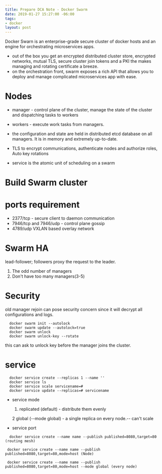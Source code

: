 ```yaml
---
title: Prepare DCA Note - Docker Swarm
date: 2019-01-27 15:27:00 -06:00
tags:
- docker
layout: post
---
```


Docker Swarn is an enterprise-grade secure cluster of docker hosts and an engine for orchestrating microservices apps.

<!--more-->

* out of the box you get an encrypted distributed cluster store, encrypted networks, mutual TLS, secure cluster join tokens and a PKI the makes managing and rotating certificate a breeze.
* on the orchestration front, swarm exposes a rich API that allows you to deploy and manage complicated microservices app with ease.

# Nodes 

* manager - control plane of the cluster, manage the state of the cluster and dispatching tasks to workers

* workers - execute work tasks from managers.

* the configuration and state are held in distributed etcd database on all managers. It is in memory and extremely up-to-date.

* TLS to encrypt communications, authenticate nodes and authorize roles, Auto key rotations

* service is the atomic unit of scheduling on a swarm


# Build Swarm cluster

# ports requirement

  * 2377/tcp - secure client to daemon communication
  * 7946/tcp and 7946/udp - control plane gossip
  * 4789/udp VXLAN based overlay network

# Swarm HA

lead-follower; followers proxy the request to the leader.

1. The odd number of managers
2. Don't have too many managers(3-5)

# Security

old manager rejoin can pose security concern since it will decrypt all configurations and logs.

~~~
  docker swarm init --autolock
  docker swarm update --autolock=true
  docker swarm unlock
  docker swarm unlock-key --rotate
~~~

this can ask to unlock key before the manager joins the cluster.

# service 

~~~
  docker service create --replicas 1 --name ''
  docker service ls
  docker service scale servicename=#
  docker service update --replicas=# servicename
~~~

* service mode

  1. replicated (default) - distribute them evenly

  2 global (--mode global) - a single replica on every node.-- can't scale 

* service port

~~~
  docker service create --name name --publish published=8080,target=80 (routing mesh)

 docker service create --name name --publish published=8080,target=80,mode=host (Node)

 docker service create --name name --publish published=8080,target=80,mode=host --mode global (every node)

~~~
